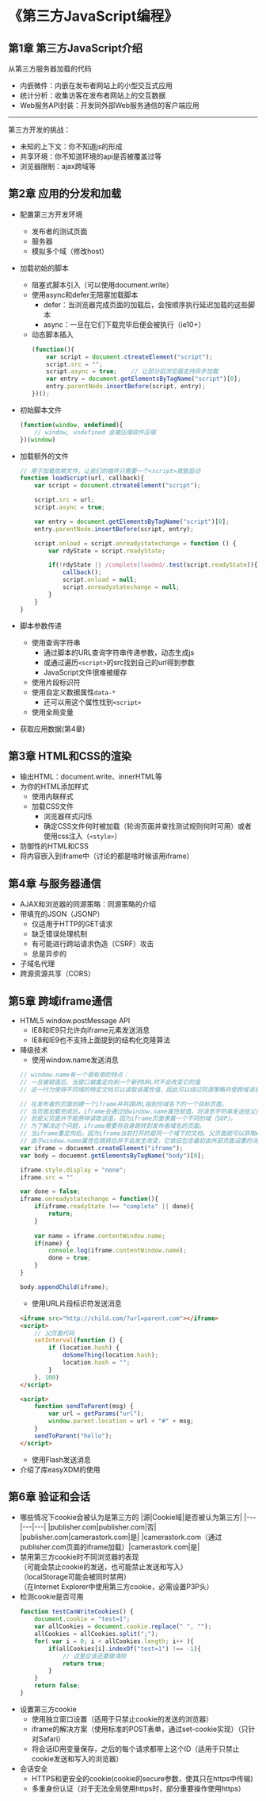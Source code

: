 # 《第三方JavaScript编程》
## 第1章 第三方JavaScript介绍
从第三方服务器加载的代码

* 内嵌微件：内嵌在发布者网站上的小型交互式应用
* 统计分析：收集访客在发布者网站上的交互数据
* Web服务API封装：开发同外部Web服务通信的客户端应用

---
第三方开发的挑战：
* 未知的上下文：你不知道js的形成
* 共享环境：你不知道环境的api是否被覆盖过等
* 浏览器限制：ajax跨域等

## 第2章 应用的分发和加载
* 配置第三方开发环境
    * 发布者的测试页面
    * 服务器
    * 模拟多个域（修改host）
* 加载初始的脚本
    * 阻塞式脚本引入（可以使用document.write）
    * 使用async和defer无阻塞加载脚本
        * defer：当浏览器完成页面的加载后，会按顺序执行延迟加载的这些脚本
        * async：一旦在它们下载完毕后便会被执行（ie10+）
    * 动态脚本插入
        ```javascript
        (function(){
            var script = document.ctreateElement("script");
            script.src = "";
            script.async = true;    // 让部分旧浏览器支持异步加载
            var entry = document.getElementsByTagName("script")[0];
            entry.parentNode.insertBefore(script, entry);
        })();
        ```
* 初始脚本文件
    ```javascript
    (function(window, undefined){
        // window, undefined 会被压缩软件压缩
    })(window)
    ```
* 加载额外的文件
    ```javascript
    // 用于加载依赖文件，让我们的插件只需要一个<script>就能启动
    function loadScript(url, callback){
        var script = document.ctreateElement("script");

        script.src = url;
        script.async = true;

        var entry = document.getElementsByTagName("script")[0];
        entry.parentNode.insertBefore(script, entry);

        script.onload = script.onreadystatechange = function () {
            var rdyState = script.readyState;

            if(!rdyState || /complete|loaded/.test(script.readyState)){
                callback();
                script.onload = null;
                script.onreadystatechange = null;
            }
        }
    }
    ```
* 脚本参数传递
    * 使用查询字符串
        * 通过脚本的URL查询字符串传递参数，动态生成js
        * 或通过遍历```<script>```的src找到自己的url得到参数
        * JavaScript文件很难被缓存
    * 使用片段标识符
    * 使用自定义数据属性```data-*```
        * 还可以用这个属性找到```<script>```
    * 使用全局变量

* 获取应用数据(第4章)

## 第3章 HTML和CSS的渲染
* 输出HTML：document.write、innerHTML等
* 为你的HTML添加样式
    * 使用内联样式
    * 加载CSS文件
        * 浏览器样式闪烁
        * 确定CSS文件何时被加载（轮询页面并查找测试规则何时可用）或者使用css注入（```<style>```）
* 防御性的HTML和CSS
* 将内容嵌入到iframe中（讨论的都是啥时候该用iframe）

## 第4章 与服务器通信
* AJAX和浏览器的同源策略：同源策略的介绍
* 带填充的JSON（JSONP）
    * 仅适用于HTTP的GET请求
    * 缺乏错误处理机制
    * 有可能进行跨站请求伪造（CSRF）攻击
    * 总是异步的
* 子域名代理
* 跨源资源共享（CORS）

## 第5章 跨域iframe通信
* HTML5 window.postMessage API
    * IE8和IE9只允许向iframe元素发送消息
    * IE8和IE9也不支持上面提到的结构化克隆算法
* 降级技术
    * 使用window.name发送消息
    ```javascript
    // window.name有一个很有用的特点：
    // 一旦被赋值后，当窗口被重定向到一个新的URL时不会改变它的值
    // 这一行为使得不同域的特定文档可以读取该属性值，因此可以绕过同源策略并使跨域消息通信成为可能

    // 在发布者的页面创建一个iframe并将其URL指到你域名下的一个目标页面。
    // 当页面加载完成后，iframe会通过给window.name属性赋值，将消息字符串发送给父窗口。
    // 但是父页面并不能原样读取该值，因为iframe页面隶属一个不同的域（SOP）。
    // 为了解决这个问题，iframe需要将自身跳转到发布者域名的页面。
    // 当iframe重定向后，因为iframe当前打开的是同一个域下的文档，父页面就可以获取window.name的值。
    // 由于window.name属性在跳转后并不会发生改变，它依旧包含最初由外部页面设置的消息
    var iframe = docuemnt.createElement("iframe");
    var body = docuemnt.getElementsByTagName("body")[0];

    iframe.style.display = "none";
    iframe.src = ""
    
    var done = false;
    iframe.onreadystatechange = function(){
        if(iframe.readyState !== "complete" || done){
            return;
        }
        
        var name = iframe.contentWindow.name;
        if(name) {
            console.log(iframe.contentWindow.name);
            done = true;
        }
    }

    body.appendChild(iframe);
    ```
    * 使用URL片段标识符发送消息
    ```html
    <iframe src="http://child.com/?url=parent.com"></iframe>
    <script>
        // 父页面代码
        setInterval(function () {
            if (location.hash) {
                doSomeThing(location.hash);
                location.hash = "";
            }
        }, 100)
    </script>
    ```
    ```html
    <script>
        function sendToParent(msg) {
            var url = getParams("url");
            window.parent.location = url + "#" + msg;
        }
        sendToParent("hello");
    </script>
    ```
    * 使用Flash发送消息
* 介绍了库easyXDM的使用

## 第6章 验证和会话
* 哪些情况下cookie会被认为是第三方的
    |源|Cookie域|是否被认为第三方|
    |---|---|---|
    |publisher.com|publisher.com|否|
    |publisher.com|camerastork.com|是|
    |camerastork.com（通过publisher.com页面的iframe加载）|camerastork.com|是|
* 禁用第三方cookie时不同浏览器的表现<br>
    （可能会禁止cookie的发送，也可能禁止发送和写入）<br>
    （localStorage可能会被同时禁用）<br>
    （在Internet Explorer中使用第三方cookie，必需设置P3P头）<br>
* 检测cookie是否可用
    ```javascript
    function testCanWriteCookies() {
        document.cookie = "test=1";
        var allCookies = document.cookie.replace(" ", "");
        allCookies = allCookies.split(";");
        for( var i = 0; i < allCookies.length; i++ ){
            if(allCookies[i].indexOf("test=1") !== -1){
                // 这里应该还要做清除
                return true;
            }
        }
        return false;
    }
    ```
* 设置第三方cookie
    * 使用独立窗口设置（适用于只禁止cookie的发送的浏览器）
    * iframe的解决方案（使用标准的POST表单，通过set-cookie实现）（只针对Safari）
    * 将会话ID用变量保存，之后的每个请求都带上这个ID（适用于只禁止cookie发送和写入的浏览器）
* 会话安全
    * HTTPS和更安全的cookie(cookie的secure参数，使其只在https中传输)
    * 多重身份认证（对于无法全局使用https时，部分重要操作使用https）
